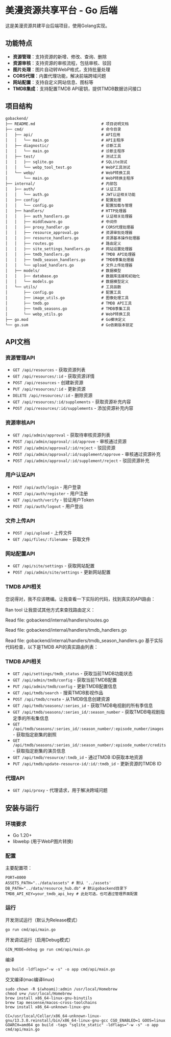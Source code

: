 # 美漫资源共享平台 - Go 后端

这是美漫资源共建平台后端项目，使用Golang实现。

## 功能特点
- **资源管理**：支持资源的新增、修改、查询、删除
- **资源审核**：支持资源的审核流程，包括审核、驳回
- **图片处理**：图片自动转WebP格式，支持批量处理
- **CORS代理**：内置代理功能，解决前端跨域问题
- **网站配置**：支持自定义网站信息、图标等
- **TMDB集成**：支持配置TMDB API密钥，提供TMDB数据访问接口

## 项目结构

```
gobackend/
├── README.md                             # 项目说明文档
├── cmd/                                  # 命令目录
│   ├── api/                              # API应用
│   │   └── main.go                       # API主程序
│   ├── diagnostic/                       # 诊断工具
│   │   └── main.go                       # 诊断主程序
│   ├── test/                             # 测试工具
│   │   ├── sqlite.go                     # SQLite测试
│   │   └── webp_tool_test.go             # WebP工具测试
│   └── webp/                             # WebP转换工具
│       └── main.go                       # WebP转换主程序
├── internal/                             # 内部包
│   ├── auth/                             # 认证工具
│   │   └── auth.go                       # JWT认证相关功能
│   ├── config/                           # 配置处理
│   │   └── config.go                     # 配置加载与管理
│   ├── handlers/                         # HTTP处理器
│   │   ├── auth_handlers.go              # 认证相关处理器
│   │   ├── middleware.go                 # 中间件
│   │   ├── proxy_handler.go              # CORS代理处理器
│   │   ├── resource_approval.go          # 资源审批处理器
│   │   ├── resource_handlers.go          # 资源基本操作处理器
│   │   ├── routes.go                     # 路由定义
│   │   ├── site_settings_handlers.go     # 网站设置处理器
│   │   ├── tmdb_handlers.go              # TMDB API处理器
│   │   ├── tmdb_season_handlers.go       # TMDB季集处理器
│   │   └── upload_handlers.go            # 文件上传处理器
│   ├── models/                           # 数据模型
│   │   ├── database.go                   # 数据库连接和初始化
│   │   └── models.go                     # 数据模型定义
│   └── utils/                            # 工具函数
│       ├── config.go                     # 配置工具
│       ├── image_utils.go                # 图像处理工具
│       ├── tmdb.go                       # TMDB API工具
│       ├── tmdb_seasons.go               # TMDB季集工具
│       └── webp_utils.go                 # WebP转换工具
├── go.mod                                # Go模块定义
└── go.sum                                # Go依赖版本锁定
```

## API文档

### 资源管理API

- `GET /api/resources` - 获取资源列表
- `GET /api/resources/:id` - 获取资源详情
- `POST /api/resources` - 创建新资源
- `PUT /api/resources/:id` - 更新资源
- `DELETE /api/resources/:id` - 删除资源
- `GET /api/resources/:id/supplements` - 获取资源补充内容
- `POST /api/resources/:id/supplements` - 添加资源补充内容

### 资源审核API

- `GET /api/admin/approval` - 获取待审核资源列表
- `POST /api/admin/approval/:id/approve` - 审核通过资源
- `POST /api/admin/approval/:id/reject` - 驳回资源
- `POST /api/admin/approval/:id/supplement/approve` - 审核通过资源补充
- `POST /api/admin/approval/:id/supplement/reject` - 驳回资源补充

### 用户认证API

- `POST /api/auth/login` - 用户登录
- `POST /api/auth/register` - 用户注册
- `GET /api/auth/verify` - 验证用户Token
- `POST /api/auth/logout` - 用户登出

### 文件上传API

- `POST /api/upload` - 上传文件
- `GET /api/files/:filename` - 获取文件

### 网站配置API

- `GET /api/site/settings` - 获取网站配置
- `POST /api/admin/site/settings` - 更新网站配置

### TMDB API相关

您说得对，我不应该瞎编。让我查看一下实际的代码，找到真实的API路由：

Ran tool
让我尝试其他方式来查找路由定义：

Read file: gobackend/internal/handlers/routes.go

Read file: gobackend/internal/handlers/tmdb_handlers.go

Read file: gobackend/internal/handlers/tmdb_season_handlers.go
基于实际代码检查，以下是TMDB API的真实路由列表：

### TMDB API相关

- `GET /api/settings/tmdb_status` - 获取当前TMDB功能状态
- `GET /api/admin/tmdb/config` - 获取当前TMDB配置
- `PUT /api/admin/tmdb/config` - 更新TMDB配置信息
- `GET /api/tmdb/search` - 搜索TMDB影视作品
- `POST /api/tmdb/create` - 从TMDB信息创建资源
- `GET /api/tmdb/seasons/:series_id` - 获取TMDB电视剧的所有季信息
- `GET /api/tmdb/seasons/:series_id/:season_number` - 获取TMDB电视剧指定季的所有集信息
- `GET /api/tmdb/seasons/:series_id/:season_number/:episode_number/images` - 获取指定剧集的剧照
- `GET /api/tmdb/seasons/:series_id/:season_number/:episode_number/credits` - 获取指定剧集的演员信息
- `GET /api/tmdb/resource/:tmdb_id` - 通过TMDB ID获取本地资源
- `PUT /api/tmdb/update-resource-id/:id/:tmdb_id` - 更新资源的TMDB ID

### 代理API

- `GET /api/proxy` - 代理请求，用于解决跨域问题

## 安装与运行

### 环境要求

- Go 1.20+
- libwebp (用于WebP图片转换)

### 配置

主要配置项：

```
PORT=8000
ASSETS_PATH="../data/assets" # 默认 '../assets'
DB_PATH="../data/resource_hub.db" # 默认gobackend目录下
TMDB_API_KEY=your_tmdb_api_key # 此处可选，也可通过管理界面配置
```

### 运行

开发测试运行（默认为Release模式）
```
go run cmd/api/main.go
```

开发调试运行（启用Debug模式）
```
GIN_MODE=debug go run cmd/api/main.go
```

编译
```
go build -ldflags="-w -s" -o app cmd/api/main.go
```

交叉编译(mac编译linux)
```
sudo chown -R $(whoami):admin /usr/local/Homebrew
chmod u+w /usr/local/Homebrew
brew install x86_64-linux-gnu-binutils
brew tap messense/macos-cross-toolchains
brew install x86_64-unknown-linux-gnu

CC=/usr/local/Cellar/x86_64-unknown-linux-gnu/13.3.0.reinstall/bin/x86_64-linux-gnu-gcc CGO_ENABLED=1 GOOS=linux GOARCH=amd64 go build -tags "sqlite_static" -ldflags="-w -s" -o app cmd/api/main.go
```